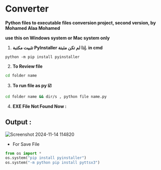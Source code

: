 # Converter
**Python files to executable files conversion project, second version, by Mohamed Alaa Mohamed**

**__use this on Windows system or Mac system only__**

1. **تثبيت مكتبة PyInstaller إذا لم تكن مثبتة. in cmd**
```
python -m pip install pyinstaller
```
2. __To Review file__
 ```bash
cd folder name
   ```
3. __To run file as py ☑️__
```bash
cd folder name && dir/s , python file name.py
   ```
4. __EXE File Not Found Now :__


## __Output__ :
![Screenshot 2024-11-14 114820](https://github.com/user-attachments/assets/61a807c4-ee18-4144-bffb-f492e75e1794)

- For Save File 
```python
from os import *
os.system("pip install pyinstaller")
os.system("-m python pip install pyttsx3")
```

